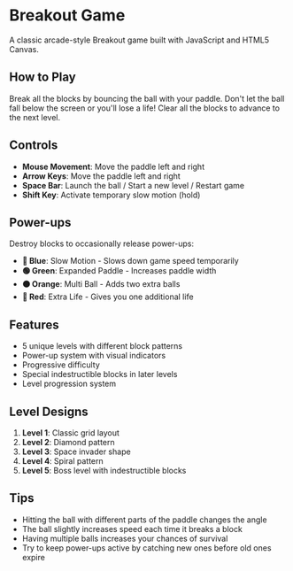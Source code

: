 # Breakout Game

A classic arcade-style Breakout game built with JavaScript and HTML5 Canvas.

## How to Play

Break all the blocks by bouncing the ball with your paddle. Don't let the ball fall below the screen or you'll lose a life! Clear all the blocks to advance to the next level.

## Controls

- **Mouse Movement**: Move the paddle left and right
- **Arrow Keys**: Move the paddle left and right
- **Space Bar**: Launch the ball / Start a new level / Restart game
- **Shift Key**: Activate temporary slow motion (hold)

## Power-ups

Destroy blocks to occasionally release power-ups:

- **🔵 Blue**: Slow Motion - Slows down game speed temporarily
- **🟢 Green**: Expanded Paddle - Increases paddle width
- **🟠 Orange**: Multi Ball - Adds two extra balls
- **🔴 Red**: Extra Life - Gives you one additional life

## Features

- 5 unique levels with different block patterns
- Power-up system with visual indicators
- Progressive difficulty
- Special indestructible blocks in later levels
- Level progression system

## Level Designs

1. **Level 1**: Classic grid layout
2. **Level 2**: Diamond pattern
3. **Level 3**: Space invader shape
4. **Level 4**: Spiral pattern
5. **Level 5**: Boss level with indestructible blocks

## Tips

- Hitting the ball with different parts of the paddle changes the angle
- The ball slightly increases speed each time it breaks a block
- Having multiple balls increases your chances of survival
- Try to keep power-ups active by catching new ones before old ones expire
